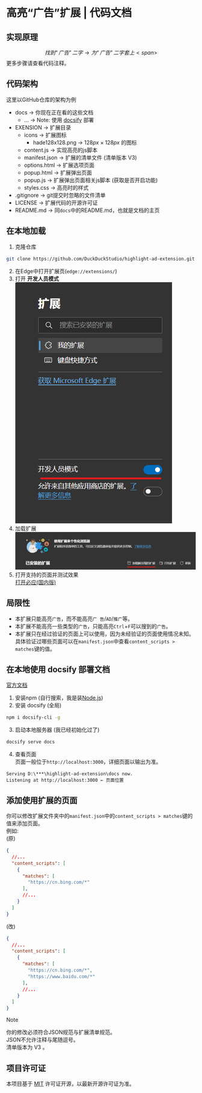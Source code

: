 # 高亮“广告”扩展 | 代码文档

## 实现原理
$$
找到“广告”二字 \rightarrow 为“广告”二字套上<span>
$$
更多步骤请查看代码注释。  

## 代码架构
这里以GitHub仓库的架构为例

- docs → 你现在正在看的这些文档
  - ... → Note: 使用 [docsify](https://docsify.js.org/#/) 部署
- EXENSION → 扩展目录
  - icons → 扩展图标
    - hade128x128.png → $128px × 128px$ 的图标
  - content.js → 实现高亮的js脚本
  - manifest.json → 扩展的清单文件 (清单版本 V3)
  - options.html → 扩展选项页面
  - popup.html → 扩展弹出页面
  - popup.js → 扩展弹出页面相关js脚本 (获取是否开启功能)
  - styles.css → 高亮时的样式
- .gitignore → git提交时忽略的文件清单
- LICENSE → 扩展代码的开源许可证
- README.md → 同`docs`中的README.md，也就是文档的主页

## 在本地加载
1. 克隆仓库
```bash
git clone https://github.com/DuckDuckStudio/highlight-ad-extension.git
```
2. 在Edge中打开扩展页(`edge://extensions/`)
3. 打开 **开发人员模式**  
   ![扩展页面侧边栏](Assets/image/code/open_dev_mod.png)
4. 加载扩展  
   ![加载解压缩的扩展](Assets/image/code/import_extension.png)
5. 打开支持的页面并测试效果  
   [打开必应(国内版)](https://cn.bing.com/)

## 局限性
- 本扩展只能高亮`广告`，而不能高亮`广 告`/`AD`/`推广`等。  
- 本扩展不能高亮一些类型的`广告`，只能高亮`Ctrl`+`F`可以搜到的`广告`。  
- 本扩展只在经过验证的页面上可以使用，因为未经验证的页面使用情况未知。具体验证过哪些页面可以在`manifest.json`中查看`content_scripts > matches`键的值。  

## 在本地使用 docsify 部署文档
[官方文档](https://docsify.js.org/#/zh-cn/quickstart)  
1. 安装npm (自行搜索，我是装[Node.js](https://nodejs.org/zh-cn))
2. 安装 docsify (全局)
```bash
npm i docsify-cli -g
```
3. 启动本地服务器 (我已经初始化过了)
```bash
docsify serve docs
```
4. 查看页面  
页面一般位于`http://localhost:3000`，详细页面以输出为准。  
```
Serving D:\***\highlight-ad-extension\docs now.
Listening at http://localhost:3000 ← 页面位置
```

## 添加使用扩展的页面
你可以修改扩展文件夹中的`manifest.json`中的`content_scripts > matches`键的值来添加页面。  
例如:  
(原)  
```json
{
  //...
  "content_scripts": [
    {
      "matches": [
        "https://cn.bing.com/*"
      ], 
      //...
    }
  ]
}
```
(改)  
```json
{
  //...
  "content_scripts": [
    {
      "matches": [
        "https://cn.bing.com/*",
        "https://www.baidu.com/*"
      ], 
      //...
    }
  ]
}
```

> [!NOTE]
> 你的修改必须符合JSON规范与扩展清单规范。  
> JSON不允许注释与尾随逗号。  
> 清单版本为 V3 。  

## 项目许可证
本项目基于 [MIT](https://github.com/DuckDuckStudio/highlight-ad-extension/blob/main/LICENSE) 许可证开源，以最新开源许可证为准。  
